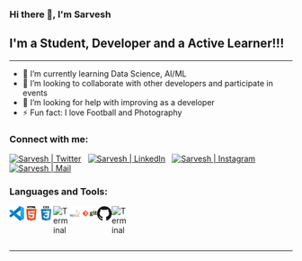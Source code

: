 ### Hi there 👋, I'm Sarvesh

## I'm a Student, Developer and a Active Learner!!! 
______________________________________________________________________________________________________________________________________________________________________________________
<!--
**Sarvesh-Ramani/Sarvesh-Ramani** is a ✨ _special_ ✨ repository because its `README.md` (this file) appears on your GitHub profile.

Here are some ideas to get you started:
-->
- 🌱 I’m currently learning Data Science, AI/ML
- 👯 I’m looking to collaborate with other developers and participate in events
- 🤔 I’m looking for help with improving as a developer
- ⚡ Fun fact: I love Football and Photography

### Connect with me:

[<img alt="Sarvesh | Twitter" width="22px" src="https://cdn.jsdelivr.net/npm/simple-icons@v3/icons/twitter.svg" />][twitter]
&nbsp;
[<img alt="Sarvesh | LinkedIn" width="22px" src="https://cdn.jsdelivr.net/npm/simple-icons@v3/icons/linkedin.svg" />][linkedin]
&nbsp;
[<img alt="Sarvesh | Instagram" width="22px" src="https://cdn.jsdelivr.net/npm/simple-icons@v3/icons/instagram.svg" />][instagram]
&nbsp;
[<img alt="Sarvesh | Mail" width="22px" src="https://cdn.jsdelivr.net/npm/simple-icons@v3/icons/gmail.svg" />][gmail]
<br />

### Languages and Tools:
<p>
<img align="left" alt="Visual Studio Code" width="26px" src="https://raw.githubusercontent.com/github/explore/80688e429a7d4ef2fca1e82350fe8e3517d3494d/topics/visual-studio-code/visual-studio-code.png" />
&nbsp;
<img align="left" alt="HTML5" width="26px" src="https://raw.githubusercontent.com/github/explore/80688e429a7d4ef2fca1e82350fe8e3517d3494d/topics/html/html.png" />
&nbsp;
<img align="left" alt="CSS3" width="26px" src="https://raw.githubusercontent.com/github/explore/80688e429a7d4ef2fca1e82350fe8e3517d3494d/topics/css/css.png" />
&nbsp;
<img align="left" alt="Terminal" width="26px" src="https://img.icons8.com/dusk/64/000000/python.png" />
&nbsp;
<img align="left" alt="MySQL" width="26px" src="https://raw.githubusercontent.com/github/explore/80688e429a7d4ef2fca1e82350fe8e3517d3494d/topics/mysql/mysql.png" />
&nbsp;
<img align="left" alt="Git" width="26px" src="https://raw.githubusercontent.com/github/explore/80688e429a7d4ef2fca1e82350fe8e3517d3494d/topics/git/git.png" />
&nbsp;
<img align="left" alt="GitHub" width="26px" src="https://raw.githubusercontent.com/github/explore/78df643247d429f6cc873026c0622819ad797942/topics/github/github.png" />
&nbsp;
<img align="left" alt="Terminal" width="26px" src="https://img.icons8.com/dusk/64/000000/linux.png" />
&nbsp;
</p>
<br />
<br />

---

[twitter]: https://twitter.com/SarveshRamani
[instagram]: https://www.instagram.com/_.sarveshhh10._/
[linkedin]: https://www.linkedin.com/in/sarvesh-ramani-225714121/
[gmail]: https://mail.google.com/mail/u/2/#inbox
